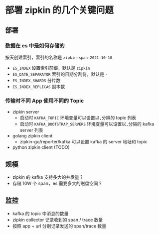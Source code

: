 部署 zipkin 的几个关键问题
===

## 部署

### 数据在 es 中是如何存储的

按天创建索引，索引的名称是 `zipkin-span-2021-10-10`

+ `ES_INDEX` 设置索引前缀，默认是 `zipkin`
+ `ES_DATE_SEPARATOR` 索引的日期分割符，默认是 `-`
+ `ES_INDEX_SHARDS` 分片数
+ `ES_INDEX_REPLICAS` 副本数

### 传输时不同 App 使用不同的 Topic

+ zipkin server
    + 启动时 `KAFKA_TOPIC` 环境变量可以设置以`,`分隔的 topic 列表
    + 启动时 `KAFKA_BOOTSTRAP_SERVERS` 环境变量可以设置以`,`分隔的 kafka server 列表
+ golang zipkin client
    + zipkin-go/reporter/kafka 可以设置 kafka 的 server 地址和 topic
+ python zipkin client (TODO)

## 规模

+ zipkin 的 kafka 支持多大的并发量 ?
+ 存储 10W 个 span，es 需要多大的磁盘空间 ?

## 监控

+ kafka 的 topic 中消息的数量
+ zipkin collector 记录收到的 span / trace 数量
+ 按照 app + url 分别记录发送的 span/trace 数量

